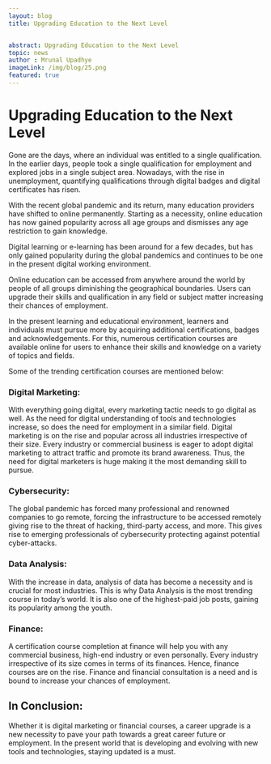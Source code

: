 ```yaml
---
layout: blog
title: Upgrading Education to the Next Level


abstract: Upgrading Education to the Next Level 
topic: news
author : Mrunal Upadhye
imageLink: /img/blog/25.png
featured: true
---
```

# Upgrading Education to the Next Level

Gone are the days, where an individual was entitled to a single qualification. In the earlier days, people took a single qualification for employment and explored jobs in a single subject area. Nowadays, with the rise in unemployment, quantifying qualifications through digital badges and digital certificates has risen.

With the recent global pandemic and its return, many education providers have shifted to online permanently. Starting as a necessity, online education has now gained popularity across all age groups and dismisses any age restriction to gain knowledge.

Digital learning or e-learning has been around for a few decades, but has only gained popularity during the global pandemics and continues to be one in the present digital working environment. 

Online education can be accessed from anywhere around the world by people of all groups diminishing the geographical boundaries. Users can upgrade their skills and qualification in any field or subject matter increasing their chances of employment.

In the present learning and educational environment, learners and individuals must pursue more by acquiring additional certifications, badges and acknowledgements. For this, numerous certification courses are available online for users to enhance their skills and knowledge on a variety of topics and fields.

Some of the trending certification courses are mentioned below:

### Digital Marketing:

With everything going digital, every marketing tactic needs to go digital as well. As the need for digital understanding of tools and technologies increase, so does the need for employment in a similar field. Digital marketing is on the rise and popular across all industries irrespective of their size. Every industry or commercial business is eager to adopt digital marketing to attract traffic and promote its brand awareness. Thus, the need for digital marketers is huge making it the most demanding skill to pursue.

### Cybersecurity:

The global pandemic has forced many professional and renowned companies to go remote, forcing the infrastructure to be accessed remotely giving rise to the threat of hacking, third-party access,  and more. This gives rise to emerging professionals of cybersecurity protecting against potential cyber-attacks.  

### Data Analysis:

With the increase in data, analysis of data has become a necessity and is crucial for most industries. This is why Data Analysis is the most trending course in today’s world. It is also one of the highest-paid job posts, gaining its popularity among the youth. 

### Finance:

A certification course completion at finance will help you with any commercial business, high-end industry or even personally. Every industry irrespective of its size comes in terms of its finances. Hence, finance courses are on the rise. Finance and financial consultation is a need and is bound to increase your chances of employment.

## In Conclusion:

Whether it is digital marketing or financial courses, a career upgrade is a new necessity to pave your path towards a great career future or employment. In the present world that is developing and evolving with new tools and technologies, staying updated is a must.
